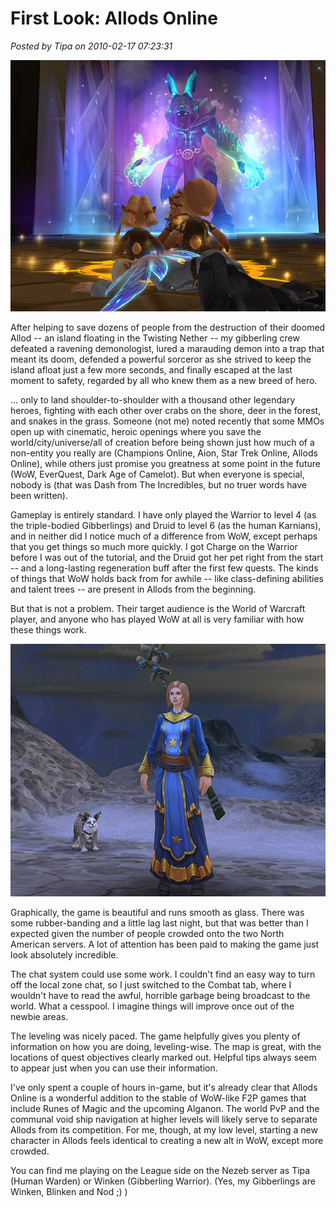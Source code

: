 # First Look: Allods Online

*Posted by Tipa on 2010-02-17 07:23:31*

![](../../../uploads/2010/02/AOgame-2010-02-16-19-33-38-62.jpg "Gibberlings meet the Ultimate Lord of Darkness.")

After helping to save dozens of people from the destruction of their doomed Allod -- an island floating in the Twisting Nether -- my gibberling crew defeated a ravening demonologist, lured a marauding demon into a trap that meant its doom, defended a powerful sorceror as she strived to keep the island afloat just a few more seconds, and finally escaped at the last moment to safety, regarded by all who knew them as a new breed of hero.

... only to land shoulder-to-shoulder with a thousand other legendary heroes, fighting with each other over crabs on the shore, deer in the forest, and snakes in the grass. Someone (not me) noted recently that some MMOs open up with cinematic, heroic openings where you save the world/city/universe/all of creation before being shown just how much of a non-entity you really are (Champions Online, Aion, Star Trek Online, Allods Online), while others just promise you greatness at some point in the future (WoW, EverQuest, Dark Age of Camelot). But when everyone is special, nobody is (that was Dash from The Incredibles, but no truer words have been written).

Gameplay is entirely standard. I have only played the Warrior to level 4 (as the triple-bodied Gibberlings) and Druid to level 6 (as the human Karnians), and in neither did I notice much of a difference from WoW, except perhaps that you get things so much more quickly. I got Charge on the Warrior before I was out of the tutorial, and the Druid got her pet right from the start -- and a long-lasting regeneration buff after the first few quests. The kinds of things that WoW holds back from for awhile -- like class-defining abilities and talent trees -- are present in Allods from the beginning.

But that is not a problem. Their target audience is the World of Warcraft player, and anyone who has played WoW at all is very familiar with how these things work.

![](../../../uploads/2010/02/AOgame-2010-02-17-06-41-52-13.jpg "Druid + Pet")

Graphically, the game is beautiful and runs smooth as glass. There was some rubber-banding and a little lag last night, but that was better than I expected given the number of people crowded onto the two North American servers. A lot of attention has been paid to making the game just look absolutely incredible.

The chat system could use some work. I couldn't find an easy way to turn off the local zone chat, so I just switched to the Combat tab, where I wouldn't have to read the awful, horrible garbage being broadcast to the world. What a cesspool. I imagine things will improve once out of the newbie areas.

The leveling was nicely paced. The game helpfully gives you plenty of information on how you are doing, leveling-wise. The map is great, with the locations of quest objectives clearly marked out. Helpful tips always seem to appear just when you can use their information.

I've only spent a couple of hours in-game, but it's already clear that Allods Online is a wonderful addition to the stable of WoW-like F2P games that include Runes of Magic and the upcoming Alganon. The world PvP and the communal void ship navigation at higher levels will likely serve to separate Allods from its competition. For me, though, at my low level, starting a new character in Allods feels identical to creating a new alt in WoW, except more crowded.

You can find me playing on the League side on the Nezeb server as Tipa (Human Warden) or Winken (Gibberling Warrior). (Yes, my Gibberlings are Winken, Blinken and Nod ;) )

